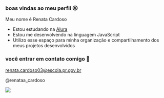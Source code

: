 ### boas vindas ao meu perfil 😝

Meu nome é Renata Cardoso

- Estou estudando na [Alura](https://www.alura.com.br)
- Estou me desenvolvendo na linguagem JavaScript
- Utilizo esse espaço para minha organização e compartilhamento dos meus projetos desenvolvidos 

### você entrar em contato comigo 📧

renata.cardoso03@escola.pr.gov.br

@renataa_cardoso

![](https://media.tenor.com/xrldoiZ-bgEAAAAC/bear-dance.gif)
